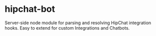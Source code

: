# hipchat-bot
Server-side node module for parsing and resolving HipChat integration hooks. Easy to extend for custom Integrations and Chatbots.
